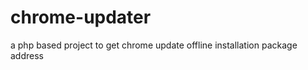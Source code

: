 chrome-updater
==============

a php based project to get chrome update offline installation package address
